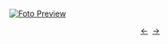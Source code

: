 [![Foto Preview](preview/n396.avif)](https://20essentials.github.io/project-000-396)

<div align="center" style="display: flex; justify-content: center;">
  <a  href="https://github.com/20essentials/project-000-395" target="_blank">&#8592;</a>
  &nbsp;&nbsp;
  <a  href="https://github.com/20essentials/project-000-397" target="_blank">&#8594;</a>
</div>
